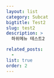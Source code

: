 ```yaml
---
layout: list
category: Subcat
bigtitle: Test2
slug: test2
description: >
  하위메뉴 테스트2

related_posts:
  -
list: true
order: 2
---
```

